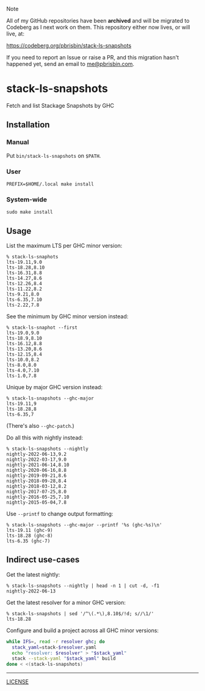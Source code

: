 > [!NOTE]
> All of my GitHub repositories have been **archived** and will be migrated to
> Codeberg as I next work on them. This repository either now lives, or will
> live, at:
>
> https://codeberg.org/pbrisbin/stack-ls-snapshots
>
> If you need to report an Issue or raise a PR, and this migration hasn't
> happened yet, send an email to me@pbrisbin.com.

# stack-ls-snapshots

Fetch and list Stackage Snapshots by GHC

## Installation

### Manual

Put `bin/stack-ls-snapshots` on `$PATH`.

### User

```console
PREFIX=$HOME/.local make install
```

### System-wide

```console
sudo make install
```

## Usage

List the maximum LTS per GHC minor version:

```console
% stack-ls-snaphots
lts-19.11,9.0
lts-18.28,8.10
lts-16.31,8.8
lts-14.27,8.6
lts-12.26,8.4
lts-11.22,8.2
lts-9.21,8.0
lts-6.35,7.10
lts-2.22,7.8
```

See the minimum by GHC minor version instead:

```console
% stack-ls-snaphot --first
lts-19.0,9.0
lts-18.9,8.10
lts-16.12,8.8
lts-13.20,8.6
lts-12.15,8.4
lts-10.0,8.2
lts-8.0,8.0
lts-4.0,7.10
lts-1.0,7.8
```

Unique by major GHC version instead:

```console
% stack-ls-snapshots --ghc-major
lts-19.11,9
lts-18.28,8
lts-6.35,7
```

(There's also `--ghc-patch`.)

Do all this with nightly instead:

```console
% stack-ls-snapshots --nightly
nightly-2022-06-13,9.2
nightly-2022-03-17,9.0
nightly-2021-06-14,8.10
nightly-2020-06-16,8.8
nightly-2019-09-21,8.6
nightly-2018-09-28,8.4
nightly-2018-03-12,8.2
nightly-2017-07-25,8.0
nightly-2016-05-25,7.10
nightly-2015-05-04,7.8
```

Use `--printf` to change output formatting:

```console
% stack-ls-snapshots --ghc-major --printf '%s (ghc-%s)\n'
lts-19.11 (ghc-9)
lts-18.28 (ghc-8)
lts-6.35 (ghc-7)
```

## Indirect use-cases

Get the latest nightly:

```console
% stack-ls-snapshots --nightly | head -n 1 | cut -d, -f1
nightly-2022-06-13
```

Get the latest resolver for a minor GHC version:

```console
% stack-ls-snapshots | sed '/^\(.*\),8.10$/!d; s//\1/'
lts-18.28
```

Configure and build a project across all GHC minor versions:

```sh
while IFS=, read -r resolver ghc; do
  stack_yaml=stack-$resolver.yaml
  echo "resolver: $resolver" > "$stack_yaml"
  stack --stack-yaml "$stack_yaml" build
done < <(stack-ls-snapshots)
```

---

[LICENSE](./LICENSE)
